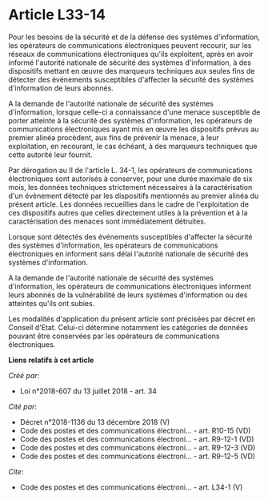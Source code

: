 # Article L33-14

Pour les besoins de la sécurité et de la défense des systèmes d'information, les opérateurs de communications électroniques
peuvent recourir, sur les réseaux de communications électroniques qu'ils exploitent, après en avoir informé l'autorité
nationale de sécurité des systèmes d'information, à des dispositifs mettant en œuvre des marqueurs techniques aux seules fins
de détecter des événements susceptibles d'affecter la sécurité des systèmes d'information de leurs abonnés. 

A la demande de l'autorité nationale de sécurité des systèmes d'information, lorsque celle-ci a connaissance d'une menace
susceptible de porter atteinte à la sécurité des systèmes d'information, les opérateurs de communications électroniques ayant
mis en œuvre les dispositifs prévus au premier alinéa procèdent, aux fins de prévenir la menace, à leur exploitation, en
recourant, le cas échéant, à des marqueurs techniques que cette autorité leur fournit. 

Par dérogation au II de l'article L. 34-1, les opérateurs de communications électroniques sont autorisés à conserver, pour
une durée maximale de six mois, les données techniques strictement nécessaires à la caractérisation d'un évènement détecté
par les dispositifs mentionnés au premier alinéa du présent article. Les données recueillies dans le cadre de l'exploitation
de ces dispositifs autres que celles directement utiles à la prévention et à la caractérisation des menaces sont
immédiatement détruites. 

Lorsque sont détectés des événements susceptibles d'affecter la sécurité des systèmes d'information, les opérateurs de
communications électroniques en informent sans délai l'autorité nationale de sécurité des systèmes d'information. 

A la demande de l'autorité nationale de sécurité des systèmes d'information, les opérateurs de communications électroniques
informent leurs abonnés de la vulnérabilité de leurs systèmes d'information ou des atteintes qu'ils ont subies. 

Les modalités d'application du présent article sont précisées par décret en Conseil d'Etat. Celui-ci détermine notamment les
catégories de données pouvant être conservées par les opérateurs de communications électroniques.

**Liens relatifs à cet article**

_Créé par_:

  - Loi n°2018-607 du 13 juillet 2018 - art. 34

_Cité par_:

  - Décret n°2018-1136 du 13 décembre 2018 (V)
  - Code des postes et des communications électroni... - art. R10-15 (VD)
  - Code des postes et des communications électroni... - art. R9-12-1 (VD)
  - Code des postes et des communications électroni... - art. R9-12-3 (VD)
  - Code des postes et des communications électroni... - art. R9-12-5 (VD)

_Cite_:

  - Code des postes et des communications électroni... - art. L34-1 (V)
